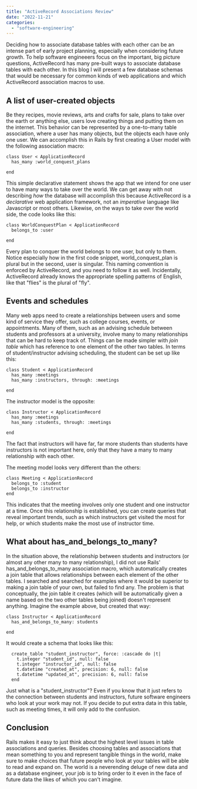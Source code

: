 ```yaml
---
title: "ActiveRecord Associations Review"
date: "2022-11-21"
categories: 
  - "software-engineering"
---
```


Deciding how to associate database tables with each other can be an intense part of early project planning, especially when considering future growth. To help software engineeers focus on the important, big picture questions, ActiveRecord has many pre-built ways to associate database tables with each other. In this blog I will present a few database schemas that would be necessary for common kinds of web applications and which ActiveRecord association macros to use.

## A list of user-created objects

Be they recipes, movie reviews, arts and crafts for sale, plans to take over the earth or anything else, users love creating things and putting them on the internet. This behavior can be represented by a one-to-many table association, where a user has many objects, but the objects each have only one user. We can accomplish this in Rails by first creating a User model with the following association macro:

```
class User < ApplicationRecord
  has_many :world_conquest_plans

end
```

This simple declarative statement shows the app that we intend for one user to have many ways to take over the world. We can get away with not describing _how_ the database will accomplish this because ActiveRecord is a _declarative_ web application framework, not an _imperative_ language like Javascript or most others. Likewise, on the ways to take over the world side, the code looks like this:

```
class WorldConquestPlan < ApplicationRecord
  belongs_to :user

end
```

Every plan to conquer the world belongs to one user, but only to them. Notice especially how in the first code snippet, world\_conquest\_plan is plural but in the second, user is singular. This naming convention is enforced by ActiveRecord, and you need to follow it as well. Incidentally, ActiveRecord already knows the appropriate spelling patterns of English, like that "flies" is the plural of "fly".

## Events and schedules

Many web apps need to create a relationships between users and some kind of service they offer, such as college courses, events, or appointments. Many of them, such as an advising schedule between students and professors at a university, involve many to many relationships that can be hard to keep track of. Things can be made simpler with _join table_ which has reference to one element of the other two tables. In terms of student/instructor advising scheduling, the student can be set up like this:

```
class Student < ApplicationRecord
  has_many :meetings
  has_many :instructors, through: :meetings

end
```

The instructor model is the opposite:

```
class Instructor < ApplicationRecord
  has_many :meetings
  has_many :students, through: :meetings

end
```

The fact that instructors will have far, far more students than students have instructors is not important here, only that they have a many to many relationship with each other.

The meeting model looks very different than the others:

```
class Meeting < ApplicationRecord
  belongs_to :student
  belongs_to :instructor
end
```

This indicates that the meeting involves only one student and one instructor at a time. Once this relationship is established, you can create queries that reveal important trends, such as which instructors get visited the most for help, or which students make the most use of instructor time.

## What about has\_and\_belongs\_to\_many?

In the situation above, the relationship between students and instructors (or almost any other many to many relationship), I did not use Rails' has\_and\_belongs\_to\_many association macro, which automatically creates a join table that allows relationships between each element of the other tables. I searched and searched for examples where it would be superior to making a join table of your own, but failed to find any. The problem is that conceptually, the join table it creates (which will be automatically given a name based on the two other tables being joined) doesn't represent anything. Imagine the example above, but created that way:

```
class Instructor < ApplicationRecord
  has_and_belongs_to_many: students

end
```

It would create a schema that looks like this:

```
  create_table "student_instructor", force: :cascade do |t|
    t.integer "student_id", null: false
    t.integer "instructor_id", null: false
    t.datetime "created_at", precision: 6, null: false
    t.datetime "updated_at", precision: 6, null: false
  end
```

Just what is a "student\_instructor"? Even if you know that it just refers to the connection between students and instructors, future software engineers who look at your work may not. If you decide to put extra data in this table, such as meeting times, it will only add to the confusion.

## Conclusion

Rails makes it easy to just think about the highest level issues in table associations and queries. Besides choosing tables and associations that mean something to you and represent tangible things in the world, make sure to make choices that future people who look at your tables will be able to read and expand on. The world is a neverending deluge of new data and as a database engineer, your job is to bring order to it even in the face of future data the likes of which you can't imagine.
